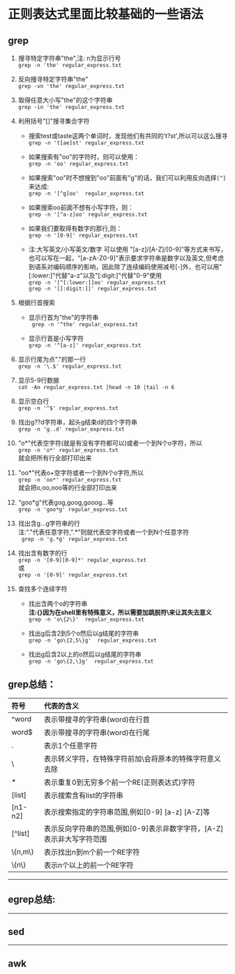 # 正则表达式里面比较基础的一些语法  

## grep

1. 搜寻特定字符串"the",注: n为显示行号  
`grep -n 'the' regular_express.txt`  

2. 反向搜寻特定字符串"the"  
`grep -vn 'the' regular_express.txt`  

3. 取得任意大小写"the"的这个字符串  
`grep -in 'the' regular_express.txt`  

4. 利用括号"[]"搜寻集合字符  

    * 搜索test或taste这两个单词时，发现他们有共同的't?st',所以可以这么搜寻  
    `grep -n 't[ae]st' regular_express.txt`  

    * 如果搜索有"oo"的字符时，则可以使用：  
    `grep -n 'oo' regular_express.txt`  

    * 如果搜索"oo"时不想搜到"oo"前面有"g"的话，我们可以利用反向选择`[^]`来达成:  
   `grep -n '[^g]oo'  regular_express.txt`

    * 如果搜索oo前面不想有小写字符，则：  
    `grep -n '[^a-z]oo' regular_express.txt`  

    * 如果我们要取得有数字的那行,则：  
    `grep -n '[0-9]' regular_express.txt`  

    * 注:大写英文/小写英文/数字 可以使用 "[a-z]/[A-Z]/[0-9]"等方式来书写，也可以写在一起，"[a-zA-Z0-9]"表示要求字符串是数字以及英文,但考虑到语系对编码顺序的影响，因此除了连续编码使用减号[-]外，也可以用"[:lower:]"代替"a-z"以及"[:digit:]"代替"0-9"使用     
    `grep -n '[^[:lower:]]oo' regular_express.txt`  
    `grep -n '[[:digit:]]' regular_express.txt`  

5. 根据行首搜索 
    * 显示行首为"the"的字符串  
    ` grep -n '^the' regular_express.txt`

    * 显示行首是小写字符  
    `grep -n '^[a-z]' regular_express.txt`  

6. 显示行尾为点"."的那一行  
`grep -n '\.$' regular_express.txt`  

7. 显示5-9行数据  
`cat -An regular_express.txt |head -n 10 |tail -n 6`  

8. 显示空白行  
`grep -n '^$' regular_express.txt`  

9. 找出g??d字符串，起头g结束d的四个字符串  
`grep -n 'g..d' regular_express.txt`  

10. "o*"代表空字符(就是有没有字符都可以)或者一个到N个o字符，所以  
`grep -n 'o*' regular_express.txt`  
就会把所有行全部打印出来  

11. "oo*"代表o+空字符或者一个到N个o字符,所以  
`grep -n 'oo*' regular_express.txt`  
就会把o,oo,ooo等的行全部打印出来  

12. "goo*g"代表gog,goog,gooog...等  
`grep -n 'goo*g' regular_express.txt`  

13. 找出含g...g字符串的行  
注:"."代表任意字符,".*"则就代表空字符或者一个到N个任意字符  
` grep -n 'g.*g' regular_express.txt`  

14. 找出含有数字的行  
`grep -n '[0-9][0-9]*' regular_express.txt`  
或  
`grep -n '[0-9]' regular_express.txt`  

15. 查找多个连续字符 
    * 找出含两个o的字符串  
    **注:{}因为在shell里有特殊意义，所以需要加跳脱符\来让其失去意义**  
    `grep -n 'o\{2\}'  regular_express.txt`  

    * 找出g后含2到5个o然后以g结尾的字符串  
    `grep -n 'go\{2,5\}g'  regular_express.txt`  
 
    * 找出g后含2以上的o然后以g结尾的字符串  
    `grep -n 'go\{2,\}g'  regular_express.txt`  

## grep总结：  
  
符号|代表的含义 
:----|:----
^word|表示带搜寻的字符串(word)在行首
word$|表示带搜寻的字符串(word)在行尾
.    |表示1个任意字符
\    |表示转义字符，在特殊字符前加\会将原本的特殊字符意义去除
*    |表示重复0到无穷多个前一个RE(正则表达式)字符
[list] |表示搜索含有list的字符串
[n1-n2]|表示搜索指定的字符串范围,例如[0-9] [a-z] [A-Z]等
[^list]|表示反向字符串的范围,例如[0-9]表示非数字字符，[A-Z]表示非大写字符范围
\\{n,m\\}|表示找出n到m个前一个RE字符 
\\{n\\} |表示n个以上的前一个RE字符  
  
----  
## egrep总结:

---
## sed  

---
## awk  


